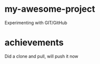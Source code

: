 # my-awesome-project

Experimenting with GIT/GitHub

# achievements

Did a clone and pull, will push it now